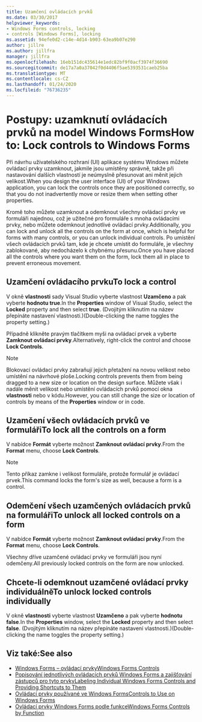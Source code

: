 ```yaml
---
title: Uzamčení ovládacích prvků
ms.date: 03/30/2017
helpviewer_keywords:
- Windows Forms controls, locking
- controls [Windows Forms], locking
ms.assetid: 94efe0d2-c14e-4d14-b903-63ea9b07e290
author: jillre
ms.author: jillfra
manager: jillfra
ms.openlocfilehash: 16eb151dc435614e1edc82bf9f0acf3974f36690
ms.sourcegitcommit: de17a7a0a37042f0d4406f5ae5393531caeb25ba
ms.translationtype: MT
ms.contentlocale: cs-CZ
ms.lasthandoff: 01/24/2020
ms.locfileid: "76736235"
---
```

# <a name="how-to-lock-controls-to-windows-forms"></a><span data-ttu-id="b8601-102">Postupy: uzamknutí ovládacích prvků na model Windows Forms</span><span class="sxs-lookup"><span data-stu-id="b8601-102">How to: Lock controls to Windows Forms</span></span>

<span data-ttu-id="b8601-103">Při návrhu uživatelského rozhraní (UI) aplikace systému Windows můžete ovládací prvky uzamknout, jakmile jsou umístěny správně, takže při nastavování dalších vlastností je neúmyslně přesunovat ani měnit jejich velikost.</span><span class="sxs-lookup"><span data-stu-id="b8601-103">When you design the user interface (UI) of your Windows application, you can lock the controls once they are positioned correctly, so that you do not inadvertently move or resize them when setting other properties.</span></span>

<span data-ttu-id="b8601-104">Kromě toho můžete uzamknout a odemknout všechny ovládací prvky ve formuláři najednou, což je užitečné pro formuláře s mnoha ovládacími prvky, nebo můžete odemknout jednotlivé ovládací prvky.</span><span class="sxs-lookup"><span data-stu-id="b8601-104">Additionally, you can lock and unlock all the controls on the form at once, which is helpful for forms with many controls, or you can unlock individual controls.</span></span> <span data-ttu-id="b8601-105">Po umístění všech ovládacích prvků tam, kde je chcete umístit do formuláře, je všechny zablokované, aby nedocházelo k chybnému přesunu.</span><span class="sxs-lookup"><span data-stu-id="b8601-105">Once you have placed all the controls where you want them on the form, lock them all in place to prevent erroneous movement.</span></span>

## <a name="to-lock-a-control"></a><span data-ttu-id="b8601-106">Uzamčení ovládacího prvku</span><span class="sxs-lookup"><span data-stu-id="b8601-106">To lock a control</span></span>

<span data-ttu-id="b8601-107">V okně **vlastnosti** sady Visual Studio vyberte vlastnost **Uzamčeno** a pak vyberte **hodnotu true**.</span><span class="sxs-lookup"><span data-stu-id="b8601-107">In the **Properties** window of Visual Studio, select the **Locked** property and then select **true**.</span></span> <span data-ttu-id="b8601-108">(Dvojitým kliknutím na název přepínáte nastavení vlastnosti.)</span><span class="sxs-lookup"><span data-stu-id="b8601-108">(Double-clicking the name toggles the property setting.)</span></span>

<span data-ttu-id="b8601-109">Případně klikněte pravým tlačítkem myši na ovládací prvek a vyberte **Zamknout ovládací prvky**.</span><span class="sxs-lookup"><span data-stu-id="b8601-109">Alternatively, right-click the control and choose **Lock Controls**.</span></span>

> [!NOTE]
> <span data-ttu-id="b8601-110">Blokovací ovládací prvky zabraňují jejich přetažení na novou velikost nebo umístění na návrhové ploše.</span><span class="sxs-lookup"><span data-stu-id="b8601-110">Locking controls prevents them from being dragged to a new size or location on the design surface.</span></span> <span data-ttu-id="b8601-111">Můžete však i nadále měnit velikost nebo umístění ovládacích prvků pomocí okna **vlastnosti** nebo v kódu.</span><span class="sxs-lookup"><span data-stu-id="b8601-111">However, you can still change the size or location of controls by means of the **Properties** window or in code.</span></span>

## <a name="to-lock-all-the-controls-on-a-form"></a><span data-ttu-id="b8601-112">Uzamčení všech ovládacích prvků ve formuláři</span><span class="sxs-lookup"><span data-stu-id="b8601-112">To lock all the controls on a form</span></span>

<span data-ttu-id="b8601-113">V nabídce **Formát** vyberte možnost **Zamknout ovládací prvky**.</span><span class="sxs-lookup"><span data-stu-id="b8601-113">From the **Format** menu, choose **Lock Controls**.</span></span>

> [!NOTE]
> <span data-ttu-id="b8601-114">Tento příkaz zamkne i velikost formuláře, protože formulář je ovládací prvek.</span><span class="sxs-lookup"><span data-stu-id="b8601-114">This command locks the form's size as well, because a form is a control.</span></span>

## <a name="to-unlock-all-locked-controls-on-a-form"></a><span data-ttu-id="b8601-115">Odemčení všech uzamčených ovládacích prvků na formuláři</span><span class="sxs-lookup"><span data-stu-id="b8601-115">To unlock all locked controls on a form</span></span>

<span data-ttu-id="b8601-116">V nabídce **Formát** vyberte možnost **Zamknout ovládací prvky**.</span><span class="sxs-lookup"><span data-stu-id="b8601-116">From the **Format** menu, choose **Lock Controls**.</span></span>

<span data-ttu-id="b8601-117">Všechny dříve uzamčené ovládací prvky ve formuláři jsou nyní odemčeny.</span><span class="sxs-lookup"><span data-stu-id="b8601-117">All previously locked controls on the form are now unlocked.</span></span>

## <a name="to-unlock-locked-controls-individually"></a><span data-ttu-id="b8601-118">Chcete-li odemknout uzamčené ovládací prvky individuálně</span><span class="sxs-lookup"><span data-stu-id="b8601-118">To unlock locked controls individually</span></span>

<span data-ttu-id="b8601-119">V okně **vlastnosti** vyberte vlastnost **Uzamčeno** a pak vyberte **hodnotu false**.</span><span class="sxs-lookup"><span data-stu-id="b8601-119">In the **Properties** window, select the **Locked** property and then select **false**.</span></span> <span data-ttu-id="b8601-120">(Dvojitým kliknutím na název přepínáte nastavení vlastnosti.)</span><span class="sxs-lookup"><span data-stu-id="b8601-120">(Double-clicking the name toggles the property setting.)</span></span>

## <a name="see-also"></a><span data-ttu-id="b8601-121">Viz také:</span><span class="sxs-lookup"><span data-stu-id="b8601-121">See also</span></span>

- [<span data-ttu-id="b8601-122">Windows Forms – ovládací prvky</span><span class="sxs-lookup"><span data-stu-id="b8601-122">Windows Forms Controls</span></span>](index.md)
- [<span data-ttu-id="b8601-123">Popisování jednotlivých ovládacích prvků Windows Forms a zajišťování zástupců pro tyto prvky</span><span class="sxs-lookup"><span data-stu-id="b8601-123">Labeling Individual Windows Forms Controls and Providing Shortcuts to Them</span></span>](labeling-individual-windows-forms-controls-and-providing-shortcuts-to-them.md)
- [<span data-ttu-id="b8601-124">Ovládací prvky používané ve Windows Forms</span><span class="sxs-lookup"><span data-stu-id="b8601-124">Controls to Use on Windows Forms</span></span>](controls-to-use-on-windows-forms.md)
- [<span data-ttu-id="b8601-125">Ovládací prvky Windows Forms podle funkce</span><span class="sxs-lookup"><span data-stu-id="b8601-125">Windows Forms Controls by Function</span></span>](windows-forms-controls-by-function.md)
